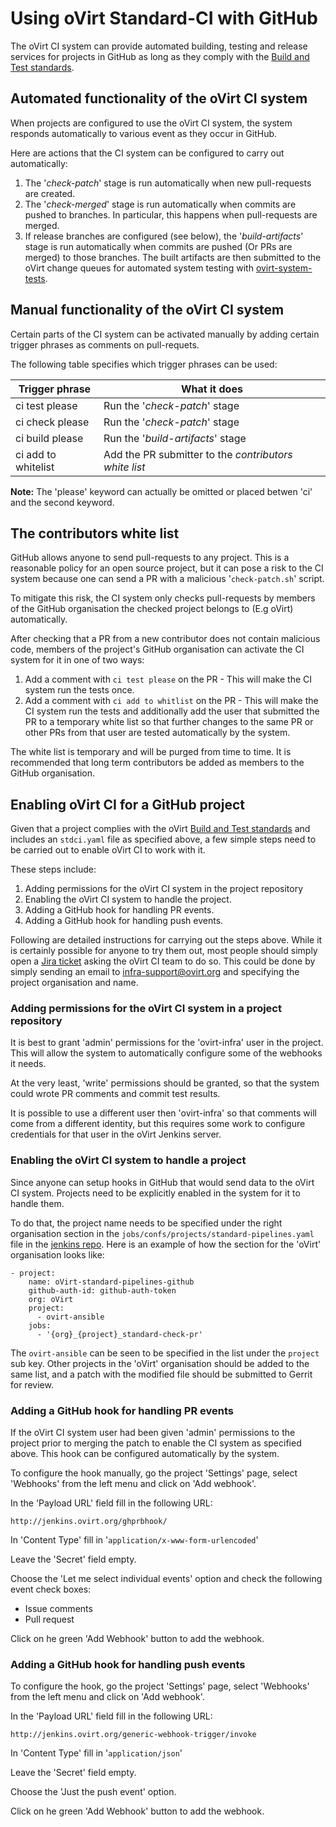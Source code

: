 Using oVirt Standard-CI with GitHub
===================================

The oVirt CI system can provide automated building, testing and release services
for projects in GitHub as long as they comply with the [Build and Test
standards][1].

[1]: Build_and_test_standards.markdown

Automated functionality of the oVirt CI system
----------------------------------------------

When projects are configured to use the oVirt CI system, the system responds
automatically to various event as they occur in GitHub.

Here are actions that the CI system can be configured to carry out automatically:

1. The '*check-patch*' stage is run automatically when new pull-requests are created.
2. The '*check-merged*' stage is run automatically when commits are pushed to
   branches. In particular, this happens when pull-requests are merged.
3. If release branches are configured (see below), the '*build-artifacts*' stage
   is run automatically when commits are pushed (Or PRs are merged) to those
   branches. The built artifacts are then submitted to the oVirt change queues
   for automated system testing with [ovirt-system-tests][2].

[2]: http://ovirt-system-tests.readthedocs.io

Manual functionality of the oVirt CI system
-------------------------------------------

Certain parts of the CI system can be activated manually by adding certain
trigger phrases as comments on pull-requets.

The following table specifies which trigger phrases can be used:

Trigger phrase      | What it does
--------------------|--------------------------------------------------------
ci test please      | Run the '*check-patch*' stage
ci check please     | Run the '*check-patch*' stage
ci build please     | Run the '*build-artifacts*' stage
ci add to whitelist | Add the PR submitter to the *contributors white list*

**Note:** The 'please' keyword can actually be omitted or placed betwen 'ci' and
the second keyword.

The contributors white list
---------------------------

GitHub allows anyone to send pull-requests to any project. This is a reasonable
policy for an open source project, but it can pose a risk to the CI system
because one can send a PR with a malicious '`check-patch.sh`' script.

To mitigate this risk, the CI system only checks pull-requests by members of the
GitHub organisation the checked project belongs to (E.g oVirt) automatically.

After checking that a PR from a new contributor does not contain malicious code,
members of the project's GitHub organisation can activate the CI system for it
in one of two ways:

1. Add a comment with `ci test please` on the PR - This will make the CI
   system run the tests once.
2. Add a comment with `ci add to whitlist` on the PR - This will make the CI
   system run the tests and additionally add the user that submitted the PR to a
   temporary white list so that further changes to the same PR or other PRs from
   that user are tested automatically by the system.

The white list is temporary and will be purged from time to time. It is
recommended that long term contributors be added as members to the GitHub
organisation.

Enabling oVirt CI for a GitHub project
--------------------------------------

Given that a project complies with the oVirt [Build and Test standards][1] and
includes an `stdci.yaml` file as specified above, a few simple steps need
to be carried out to enable oVirt CI to work with it.

These steps include:

1. Adding permissions for the oVirt CI system in the project repository
2. Enabling the oVirt CI system to handle the project.
3. Adding a GitHub hook for handling PR events.
4. Adding a GitHub hook for handling push events.

Following are detailed instructions for carrying out the steps above. While it
is certainly possible for anyone to try them out, most people should simply open
a [Jira ticket][2] asking the oVirt CI team to do so. This could be done by
simply sending an email to [infra-support@ovirt.org][3] and specifying the
project organisation and name.

[2]: https://ovirt-jira.atlassian.net
[3]: mailto:infra-support@ovirt.org

### Adding permissions for the oVirt CI system in a project repository
It is best to grant 'admin' permissions for the 'ovirt-infra' user in the project.
This will allow the system to automatically configure some of the webhooks it
needs.

At the very least, 'write' permissions should be granted, so that the system
could wrote PR comments and commit test results.

It is possible to use a different user then 'ovirt-infra' so that comments will
come from a different identity, but this requires some work to configure
credentials for that user in the oVirt Jenkins server.

### Enabling the oVirt CI system to handle a project
Since anyone can setup hooks in GitHub that would send data to the oVirt CI
system. Projects need to be explicitly enabled in the system for it to handle
them.

To do that, the project name needs to be specified under the right organisation
section in the `jobs/confs/projects/standard-pipelines.yaml` file in the
[jenkins repo][4]. Here is an example of how the section for the 'oVirt'
organisation looks like:

    - project:
        name: oVirt-standard-pipelines-github
        github-auth-id: github-auth-token
        org: oVirt
        project:
          - ovirt-ansible
        jobs:
          - '{org}_{project}_standard-check-pr'

The `ovirt-ansible` can be seen to be specified in the list under the
`project` sub key. Other projects in the 'oVirt' organisation should be added
to the same list, and a patch with the modified file should be submitted to
Gerrit for review.

[4]: http://jenkins.ovirt.org

### Adding a GitHub hook for handling PR events
If the oVirt CI system user had been given 'admin' permissions to the project
prior to merging the patch to enable the CI system as specified above. This hook
can be configured automatically by the system.

To configure the hook manually, go the project 'Settings' page, select
'Webhooks' from the left menu and click on 'Add webhook'.

In the 'Payload URL' field fill in the following URL:

    http://jenkins.ovirt.org/ghprbhook/

In 'Content Type' fill in '`application/x-www-form-urlencoded`'

Leave the 'Secret' field empty.

Choose the 'Let me select individual events' option and check the following
event check boxes:
* Issue comments
* Pull request

Click on he green 'Add Webhook' button to add the webhook.

### Adding a GitHub hook for handling push events
To configure the hook, go the project 'Settings' page, select
'Webhooks' from the left menu and click on 'Add webhook'.

In the 'Payload URL' field fill in the following URL:

    http://jenkins.ovirt.org/generic-webhook-trigger/invoke

In 'Content Type' fill in '`application/json`'

Leave the 'Secret' field empty.

Choose the 'Just the push event' option.

Click on he green 'Add Webhook' button to add the webhook.
